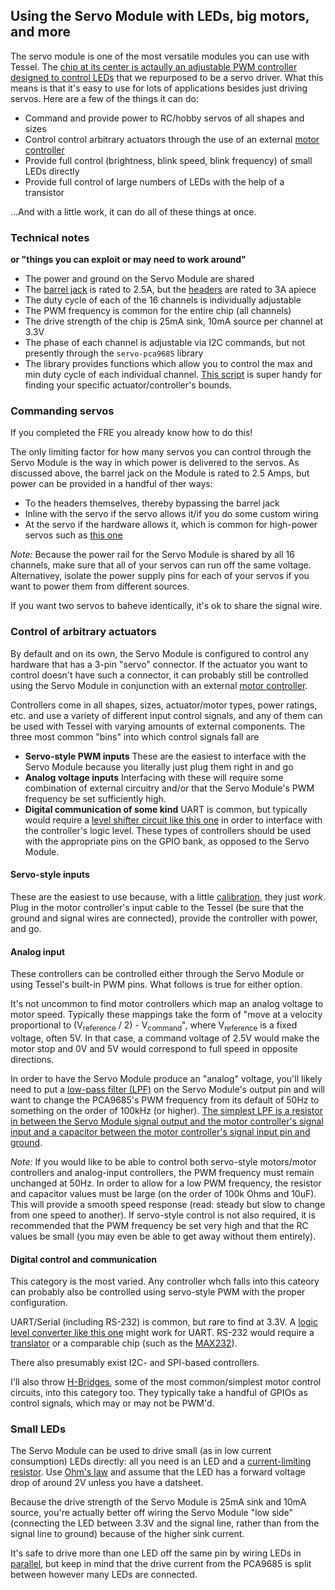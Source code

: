 ## Using the Servo Module with LEDs, big motors, and more

The servo module is one of the most versatile modules you can use with Tessel. The [chip at its center is actaully an adjustable PWM controller designed to control LEDs](http://www.nxp.com/documents/data_sheet/PCA9685.pdf) that we repurposed to be a servo driver. What this means is that it's easy to use for lots of applications besides just driving servos. Here are a few of the things it can do:

* Command and provide power to RC/hobby servos of all shapes and sizes
* Control control arbitrary actuators through the use of an external [motor controller](http://en.wikipedia.org/wiki/Motor_controller)
* Provide full control (brightness, blink speed, blink frequency) of small LEDs directly
* Provide full control of large numbers of LEDs with the help of a transistor
 

...And with a little work, it can do all of these things at once.

### Technical notes
**or "things you can exploit or may need to work around"**

* The power and ground on the Servo Module are shared
* The [barrel jack](http://www.cui.com/product/resource/pj-202a.pdf) is rated to 2.5A, but the [headers](http://media.digikey.com/PDF/Data%20Sheets/Sullins%20PDFs/z%20RzCzzzSzzN-RC,%20ST,11635-B.pdf) are rated to 3A apiece
* The duty cycle of each of the 16 channels is individually adjustable
* The PWM frequency is common for the entire chip (all channels)
* The drive strength of the chip is 25mA sink, 10mA source per channel at 3.3V
* The phase of each channel is adjustable via I2C commands, but not presently through the `servo-pca9685` library
* The library provides functions which allow you to control the max and min duty cycle of each individual channel. [This script](https://github.com/tessel/servo-pca9685/blob/master/examples/calibrate.js) is super handy for finding your specific actuator/controller's bounds.

### Commanding servos

If you completed the FRE you already know how to do this!

The only limiting factor for how many servos you can control through the Servo Module is the way in which power is delivered to the servos. As discussed above, the barrel jack on the Module is rated to 2.5 Amps, but power can be provided in a handful of ther ways:

* To the headers themselves, thereby bypassing the barrel jack
* Inline with the servo if the servo allows it/if you do some custom wiring
* At the servo if the hardware allows it, which is common for high-power servos such as [this one](http://www.robotshop.com/en/invenscience-torxis-i00600-12v-high-torque-servo-motor.html)

*Note:* Because the power rail for the Servo Module is shared by all 16 channels, make sure that all of your servos can run off the same voltage. Alternativey, isolate the power supply pins for each of your servos if you want to power them from different sources.

If you want two servos to baheve identically, it's ok to share the signal wire.

### Control of arbitrary actuators

By default and on its own, the Servo Module is configured to control any hardware that has a 3-pin "servo" connector. If the actuator you want to control doesn't have such a connector, it can probably still be controlled using the Servo Module in conjunction with an external [motor controller](http://en.wikipedia.org/wiki/Motor_controller).

Controllers come in all shapes, sizes, actuator/motor types, power ratings, etc. and use a variety of different input control signals, and any of them can be used with Tessel with varying amounts of external components. The three most common "bins" into which control signals fall are

* **Servo-style PWM inputs** These are the easiest to interface with the Servo Module because you literally just plug them right in and go
* **Analog voltage inputs** Interfacing with these will require some combination of external circuitry and/or that the Servo Module's PWM frequency be set sufficiently high.
* **Digital communication of some kind** UART is common, but typically would require a [level shifter circuit like this one](https://www.sparkfun.com/products/12009) in order to interface with the controller's logic level. These types of controllers should be used with the appropriate pins on the GPIO bank, as opposed to the Servo Module.

#### Servo-style inputs

These are the easiest to use because, with a little [calibration](https://github.com/tessel/servo-pca9685/blob/master/examples/calibrate.js), they just *work*. Plug in the motor controller's input cable to the Tessel (be sure that the ground and signal wires are connected), provide the controller with power, and go.

#### Analog input

These controllers can be controlled either through the Servo Module or using Tessel's built-in PWM pins. What follows is true for either option.

It's not uncommon to find motor controllers which map an analog voltage to motor speed. Typically these mappings take the form of "move at a velocity proportional to (V<sub>reference</sub> / 2) - V<sub>command</sub>", where V<sub>reference</sub> is a fixed voltage, often 5V. In that case, a command voltage of 2.5V would make the motor stop and 0V and 5V would correspond to full speed in opposite directions.

In order to have the Servo Module produce an "analog" voltage, you'll likely need to put a [low-pass filter (LPF)](http://en.wikipedia.org/wiki/Low-pass_filter) on the Servo Module's output pin and will want to change the PCA9685's PWM frequency from its default of 50Hz to something on the order of 100kHz (or higher). [The simplest LPF is a resistor in between the Servo Module signal output and the motor controller's signal input and a capacitor between the motor controller's signal input pin and ground](http://en.wikipedia.org/wiki/Low-pass_filter#Electronic_low-pass_filters).

*Note:* If you would like to be able to control both servo-style motors/motor controllers and analog-input controllers, the PWM frequency must remain unchanged at 50Hz. In order to allow for a low PWM frequency, the resistor and capacitor values must be large (on the order of 100k Ohms and 10uF). This will provide a smooth speed response (read: steady but slow to change from one speed to another). If servo-style control is not also required, it is recommended that the PWM frequency be set very high and that the RC values be small (you may even be able to get away without them entirely).

#### Digital control and communication

This category is the most varied. Any controller whch falls into this cateory can probably also be controlled using servo-style PWM with the proper configuration.

UART/Serial (including RS-232) is common, but rare to find at 3.3V. A [logic level converter like this one](https://www.sparkfun.com/products/12009) might work for UART. RS-232 would require a [translator](https://www.sparkfun.com/products/449) or a comparable chip (such as the [MAX232](http://www.ti.com/lit/ds/symlink/max232.pdf)).

There also presumably exist I2C- and SPI-based controllers.

I'll also throw [H-Bridges](http://en.wikipedia.org/wiki/H_bridge), some of the most common/simplest motor control circuits, into this category too. They typically take a handful of GPIOs as control signals, which may or may not be PWM'd.

### Small LEDs

The Servo Module can be used to drive small (as in low current consumption) LEDs directly: all you need is an LED and a [current-limiting resistor](https://www.sparkfun.com/tutorials/219). Use [Ohm's law](http://en.wikipedia.org/wiki/Ohm%27s_law) and assume that the LED has a forward voltage drop of around 2V unless you have a datsheet.

Because the drive strength of the Servo Module is 25mA sink and 10mA source, you're actually better off wiring the Servo Module "low side" (connecting the LED between 3.3V and the signal line, rather than from the signal line to ground) because of the higher sink current.

It's safe to drive more than one LED off the same pin by wiring LEDs in [parallel](http://en.wikipedia.org/wiki/Parallel_circuits#Parallel_circuits), but keep in mind that the drive current from the PCA9685 is split between however many LEDs are connected.

